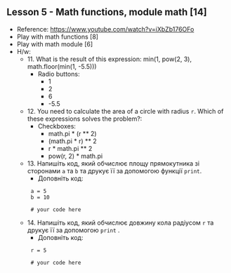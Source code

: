## Lesson 5 - Math functions, module math [14]
- Reference: https://www.youtube.com/watch?v=iXbZb176OFo
- Play with math functions [8]
- Play with math module [6]
- H/w:
    - 11\. What is the result of this expression: min(1, pow(2, 3), math.floor(min(1, -5.5)))
      - Radio buttons:
          - 1
          - 2
          - 6
          - -5.5
    - 12\. You need to calculate the area of a circle with radius `r`. Which of these expressions solves the problem?:
      - Checkboxes:
        - math.pi * (r ** 2)
        - (math.pi * r) ** 2
        - r * math.pi ** 2
        - pow(r, 2) * math.pi
    - 13\. Напишіть код, який обчислює площу прямокутника зі сторонами `a` та `b` та друкує її за допомогою функції `print`.
      - Доповніть код:
       ```
        a = 5
        b = 10
          
        # your code here
        ```
    - 14\. Напишіть код, який обчислює довжину кола радіусом `r` та друкує її за допомогою `print` .
      - Доповніть код:
       ```
        r = 5
          
        # your code here
        ```